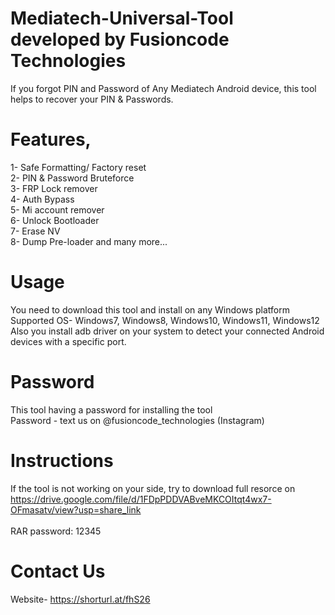 # Mediatech-Universal-Tool developed by Fusioncode Technologies
If you forgot PIN and Password of Any Mediatech Android device, this tool helps to recover your PIN & Passwords.
# Features,
1- Safe Formatting/ Factory reset<br/>
2- PIN & Password Bruteforce<br/>
3- FRP Lock remover<br/>
4- Auth Bypass<br/>
5- Mi account remover<br/>
6- Unlock Bootloader<br/>
7- Erase NV<br/>
8- Dump Pre-loader and many more...
# Usage
You need to download this tool and install on any Windows platform<br/>
Supported OS- Windows7, Windows8, Windows10, Windows11, Windows12<br/>
Also you install adb driver on your system to detect your connected Android devices with a specific port.
# Password
This tool having a password for installing the tool<br/>
Password - text us on @fusioncode_technologies (Instagram)
# Instructions
If the tool is not working on your side, try to download full resorce on<br/>
https://drive.google.com/file/d/1FDpPDDVABveMKCOItqt4wx7-OFmasatv/view?usp=share_link<br/>
<br/>RAR password: 12345
# Contact Us
Website- https://shorturl.at/fhS26
